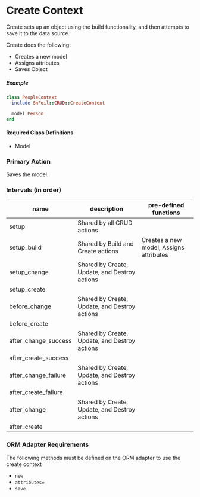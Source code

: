 # Create Context

Create sets up an object using the build functionality, and then attempts to save it to the data source.

Create does the following:

- Creates a new model
- Assigns attributes
- Saves Object

##### Example

```ruby
class PeopleContext
  include SnFoil::CRUD::CreateContext

  model Person
end
```
#### Required Class Definitions

- Model

### Primary Action
Saves the model.
### Intervals (in order)

<table>
  <thead>
    <th>name</th>
    <th>description</th>
    <th>pre-defined functions</th>
  </thead>

  <tbody>
    <tr>
      <td>setup</td>
      <td>Shared by all CRUD actions</td>
      <td></td>
    </tr>
    <tr>
      <td>setup_build</td>
      <td>Shared by Build and Create actions</td>
      <td>
        Creates a new model, Assigns attributes
      </td>
    </tr>
    <tr>
      <td>setup_change</td>
      <td>Shared by Create, Update, and Destroy actions</td>
      <td></td>
    </tr>
    <tr>
      <td>setup_create</td>
      <td></td>
      <td></td>
    </tr>
    <tr>
      <td>before_change</td>
      <td>Shared by Create, Update, and Destroy actions</td>
      <td></td>
    </tr>
    <tr>
      <td>before_create</td>
      <td></td>
      <td></td>
    </tr>
    <tr>
      <td>after_change_success</td>
      <td>Shared by Create, Update, and Destroy actions</td>
      <td></td>
    </tr>
    <tr>
      <td>after_create_success</td>
      <td></td>
      <td></td>
    </tr>
    <tr>
      <td>after_change_failure</td>
      <td>Shared by Create, Update, and Destroy actions</td>
      <td></td>
    </tr>
    <tr>
      <td>after_create_failure</td>
      <td></td>
      <td></td>
    </tr>
    <tr>
      <td>after_change</td>
      <td>Shared by Create, Update, and Destroy actions</td>
      <td></td>
    </tr>
    <tr>
      <td>after_create</td>
      <td></td>
      <td></td>
    </tr>
  </tbody>
</table>

### ORM Adapter Requirements

The following methods must be defined on the ORM adapter to use the create context

- `new`
- `attributes=`
- `save`
